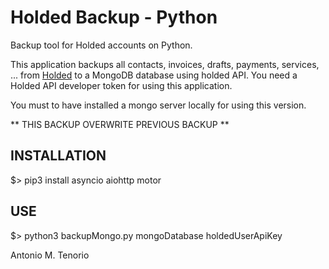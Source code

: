 # Holded Backup - Python
Backup tool for Holded accounts on Python.

This application backups all contacts, invoices, drafts, payments, services, ... from [Holded](https://holded.com) to a MongoDB database using holded API.
You need a Holded API developer token for using this application.

You must to have installed a mongo server locally for using this version.

** THIS BACKUP OVERWRITE PREVIOUS BACKUP **

## INSTALLATION

$> pip3 install asyncio aiohttp motor

## USE

$> python3 backupMongo.py mongoDatabase holdedUserApiKey









Antonio M. Tenorio
